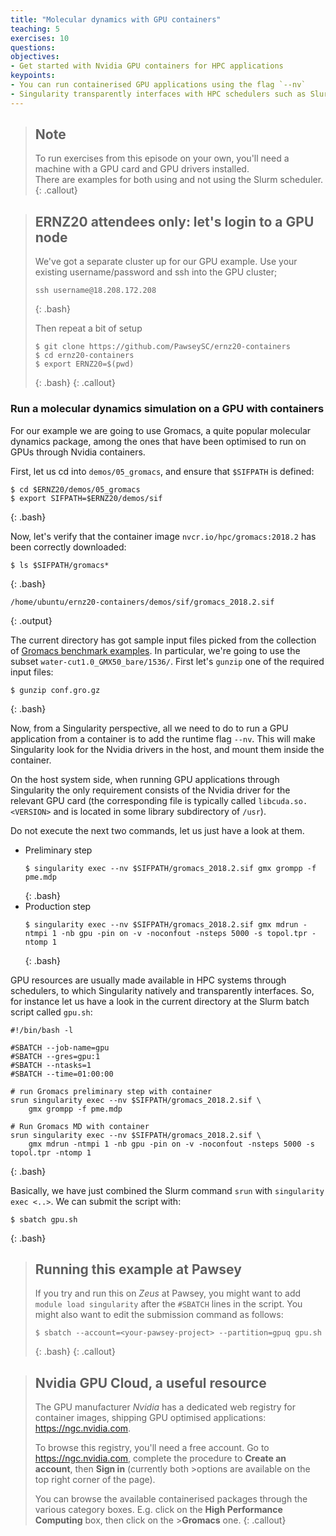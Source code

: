 ```yaml
---
title: "Molecular dynamics with GPU containers"
teaching: 5
exercises: 10
questions:
objectives:
- Get started with Nvidia GPU containers for HPC applications
keypoints:
- You can run containerised GPU applications using the flag `--nv`
- Singularity transparently interfaces with HPC schedulers such as Slurm
---
```



> ## Note
>
> To run exercises from this episode on your own, you'll need a machine with a GPU card and GPU drivers installed.  
> There are examples for both using and not using the Slurm scheduler.
{: .callout}

> ## ERNZ20 attendees only: let's login to a GPU node
>
> We've got a separate cluster up for our GPU example.  Use your existing username/password and ssh into the GPU cluster;
> ```
> ssh username@18.208.172.208
> ```
> {: .bash}
>
> Then repeat a bit of setup
>
> ```
> $ git clone https://github.com/PawseySC/ernz20-containers
> $ cd ernz20-containers
> $ export ERNZ20=$(pwd)
> ```
> {: .bash}
{: .callout}


### Run a molecular dynamics simulation on a GPU with containers

For our example we are going to use Gromacs, a quite popular molecular dynamics package, among the ones that have been optimised to run on GPUs through Nvidia containers.

First, let us cd into `demos/05_gromacs`, and ensure that `$SIFPATH` is defined:

```
$ cd $ERNZ20/demos/05_gromacs
$ export SIFPATH=$ERNZ20/demos/sif
```
{: .bash}

Now, let's verify that the container image `nvcr.io/hpc/gromacs:2018.2` has been correctly downloaded:

```
$ ls $SIFPATH/gromacs*
```
{: .bash}

```
/home/ubuntu/ernz20-containers/demos/sif/gromacs_2018.2.sif
```
{: .output}

The current directory has got sample input files picked from the collection of [Gromacs benchmark examples](ftp://ftp.gromacs.org/pub/benchmarks/water_GMX50_bare.tar.gz). In particular, we're going to use the subset `water-cut1.0_GMX50_bare/1536/`. First let's `gunzip` one of the required input files:

```
$ gunzip conf.gro.gz
```
{: .bash}

Now, from a Singularity perspective, all we need to do to run a GPU application from a container is to add the runtime flag `--nv`. This will make Singularity look for the Nvidia drivers in the host, and mount them inside the container.

On the host system side, when running GPU applications through Singularity the only requirement consists of the Nvidia driver for the relevant GPU card (the corresponding file is typically called `libcuda.so.<VERSION>` and is located in some library subdirectory of `/usr`).

Do not execute the next two commands, let us just have a look at them.

* Preliminary step
  ```
  $ singularity exec --nv $SIFPATH/gromacs_2018.2.sif gmx grompp -f pme.mdp
  ```
  {: .bash}
* Production step
  ```
  $ singularity exec --nv $SIFPATH/gromacs_2018.2.sif gmx mdrun -ntmpi 1 -nb gpu -pin on -v -noconfout -nsteps 5000 -s topol.tpr -ntomp 1
  ```
  {: .bash}

GPU resources are usually made available in HPC systems through schedulers, to which Singularity natively and transparently interfaces. So, for instance let us have a look in the current directory at the Slurm batch script called `gpu.sh`:

```
#!/bin/bash -l

#SBATCH --job-name=gpu
#SBATCH --gres=gpu:1
#SBATCH --ntasks=1
#SBATCH --time=01:00:00

# run Gromacs preliminary step with container
srun singularity exec --nv $SIFPATH/gromacs_2018.2.sif \
    gmx grompp -f pme.mdp

# Run Gromacs MD with container
srun singularity exec --nv $SIFPATH/gromacs_2018.2.sif \
    gmx mdrun -ntmpi 1 -nb gpu -pin on -v -noconfout -nsteps 5000 -s topol.tpr -ntomp 1
```
{: .bash}

Basically, we have just combined the Slurm command `srun` with `singularity exec <..>`. We can submit the script with:

```
$ sbatch gpu.sh
```
{: .bash}


> ## Running this example at Pawsey
>
> If you try and run this on *Zeus* at Pawsey,
> you might want to add `module load singularity` after the `#SBATCH` lines in the script.
> You might also want to edit the submission command as follows:
> ```
> $ sbatch --account=<your-pawsey-project> --partition=gpuq gpu.sh
> ```
> {: .bash}
{: .callout}


> ## Nvidia GPU Cloud, a useful resource
>
>The GPU manufacturer *Nvidia* has a dedicated web registry for container images, shipping GPU optimised applications: <https://ngc.nvidia.com>.
>
>To browse this registry, you'll need a free account. Go to <https://ngc.nvidia.com>, complete the procedure to **Create an account**, then **Sign in** (currently both >options are available on the top right corner of the page).
>
>You can browse the available containerised packages through the various category boxes. E.g. click on the **High Performance Computing** box, then click on the >**Gromacs** one.
{: .callout}
